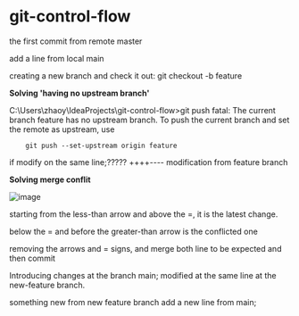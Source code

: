 # git-control-flow

the first commit from remote master 

add a line from local main 

creating a new branch and check it out: git checkout -b feature

**Solving 'having no upstream branch'**

C:\Users\zhaoy\IdeaProjects\git-control-flow>git push
fatal: The current branch feature has no upstream branch.
To push the current branch and set the remote as upstream, use
    
````
    git push --set-upstream origin feature
````


if modify on the same line;????? ++++---- modification from feature branch


**Solving merge conflit**


![image](https://user-images.githubusercontent.com/17804600/122664186-17406200-d1a0-11eb-8c31-6d7a74d9f33a.png)

starting from the less-than arrow and above the =, it is the latest change. 

below the = and before the greater-than arrow is the conflicted one

removing the arrows and = signs, and merge both line to be expected and then commit


Introducing changes at the branch main; modified at the same line at the new-feature branch.

something new from new feature branch add a new line from main; 